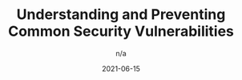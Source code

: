 ---
author: n/a
date: 2021-06-15
layout: post.njk
publisher: buildkite
tags:
  - security
target_url: https://buildkite.com/blog/understanding-and-preventing-common-security-vulnerabilities
title: Understanding and Preventing Common Security Vulnerabilities
---